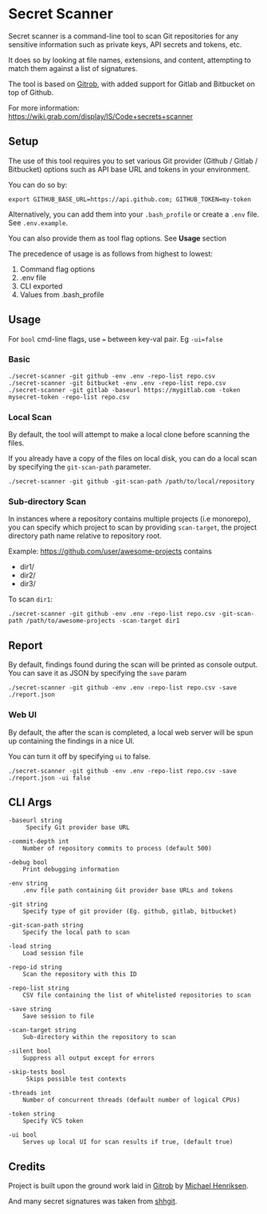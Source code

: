 # Secret Scanner

Secret scanner is a command-line tool to scan Git repositories for any sensitive information such as private keys, API secrets and tokens, etc.

It does so by looking at file names, extensions, and content, attempting to match them against a list of signatures.

The tool is based on <a href="https://github.com/michenriksen/gitrob">Gitrob</a>, with added support for Gitlab and Bitbucket on top of Github.

For more information: https://wiki.grab.com/display/IS/Code+secrets+scanner

## Setup

The use of this tool requires you to set various Git provider (Github / Gitlab / Bitbucket) options such as API base URL and tokens in your environment.

You can do so by:
```
export GITHUB_BASE_URL=https://api.github.com; GITHUB_TOKEN=my-token
```

Alternatively, you can add them into your `.bash_profile` or create a `.env` file. See `.env.example`.

You can also provide them as tool flag options. See **Usage** section

The precedence of usage is as follows from highest to lowest:
1. Command flag options
2. .env file
3. CLI exported
4. Values from .bash_profile

## Usage

For `bool` cmd-line flags, use `=` between key-val pair. Eg `-ui=false`

### Basic

```
./secret-scanner -git github -env .env -repo-list repo.csv
./secret-scanner -git bitbucket -env .env -repo-list repo.csv
./secret-scanner -git gitlab -baseurl https://mygitlab.com -token mysecret-token -repo-list repo.csv
```

### Local Scan

By default, the tool will attempt to make a local clone before scanning the files.

If you already have a copy of the files on local disk, you can do a local scan by specifying the `git-scan-path` parameter.

```
./secret-scanner -git github -git-scan-path /path/to/local/repository
```

### Sub-directory Scan

In instances where a repository contains multiple projects (i.e monorepo), you can specify which project to scan by providing `scan-target`, the project directory path name relative to repository root.

Example:
https://github.com/user/awesome-projects contains
- dir1/
- dir2/
- dir3/

To scan `dir1`:
```
./secret-scanner -git github -env .env -repo-list repo.csv -git-scan-path /path/to/awesome-projects -scan-target dir1
```

## Report

By default, findings found during the scan will be printed as console output. You can save it as JSON by specifying the `save` param

```
./secret-scanner -git github -env .env -repo-list repo.csv -save ./report.json
```

### Web UI

By default, the after the scan is completed, a local web server will be spun up containing the findings in a nice UI.

You can turn it off by specifying `ui` to false.

```
./secret-scanner -git github -env .env -repo-list repo.csv -save ./report.json -ui false
```

## CLI Args

```
-baseurl string
     Specify Git provider base URL

-commit-depth int
    Number of repository commits to process (default 500)

-debug bool
    Print debugging information

-env string
    .env file path containing Git provider base URLs and tokens

-git string
    Specify type of git provider (Eg. github, gitlab, bitbucket)

-git-scan-path string
    Specify the local path to scan

-load string
    Load session file

-repo-id string
    Scan the repository with this ID

-repo-list string
    CSV file containing the list of whitelisted repositories to scan

-save string
    Save session to file

-scan-target string
    Sub-directory within the repository to scan

-silent bool
    Suppress all output except for errors

-skip-tests bool
     Skips possible test contexts

-threads int
    Number of concurrent threads (default number of logical CPUs)

-token string
    Specify VCS token

-ui bool
    Serves up local UI for scan results if true, (default true)
```

## Credits

Project is built upon the ground work laid in <a href="https://github.com/michenriksen/gitrob" target="_blank">Gitrob</a> by <a href="https://michenriksen.com/" target="_blank">Michael Henriksen</a>.

And many secret signatures was taken from <a href="https://github.com/eth0izzle/shhgit/" target="_blank">shhgit</a>.
